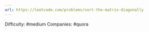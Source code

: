 ```yaml
---
url: https://leetcode.com/problems/sort-the-matrix-diagonally
---
```


Difficulty: #medium
Companies: #quora